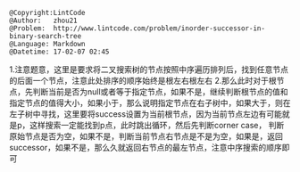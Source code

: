```
@Copyright:LintCode
@Author:   zhou21
@Problem:  http://www.lintcode.com/problem/inorder-successor-in-binary-search-tree
@Language: Markdown
@Datetime: 17-02-07 02:45
```

1.注意题意，这里是要求将二叉搜索树的节点按照中序遍历排列后，找到任意节点的后面一个节点，注意此处排序的顺序始终是根左右根左右
2.那么此时对于根节点，先判断当前是否为null或者等于指定节点，如果不是，继续判断根节点的值和指定节点的值得大小，如果小于，那么说明指定节点在右子树中，如果大于，则在左子树中寻找，这里要将success设置为当前根节点，因为当前节点左边有可能就是p，这样搜索一定能找到p点，此时跳出循环，然后先判断corner case， 判断原始节点是否为空，如果不是，判断当前节点右节点是不是为空，如果是，返回successor，如果不是，那么久就返回右节点的最左节点，注意中序搜索的顺序即可